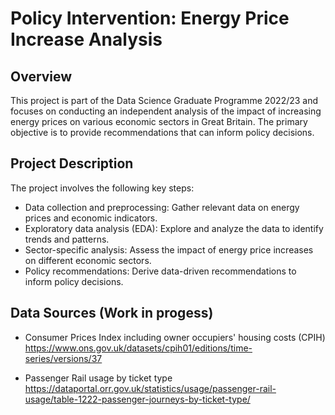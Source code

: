 # Policy Intervention: Energy Price Increase Analysis

## Overview

This project is part of the Data Science Graduate Programme 2022/23 and focuses on conducting an independent analysis of the impact of increasing energy prices on various economic sectors in Great Britain. The primary objective is to provide recommendations that can inform policy decisions.

## Project Description

The project involves the following key steps:

- Data collection and preprocessing: Gather relevant data on energy prices and economic indicators.
- Exploratory data analysis (EDA): Explore and analyze the data to identify trends and patterns.
- Sector-specific analysis: Assess the impact of energy price increases on different economic sectors.
- Policy recommendations: Derive data-driven recommendations to inform policy decisions.

## Data Sources (Work in progess)

- Consumer Prices Index including owner occupiers' housing costs (CPIH)
    <https://www.ons.gov.uk/datasets/cpih01/editions/time-series/versions/37>

- Passenger Rail usage by ticket type
    <https://dataportal.orr.gov.uk/statistics/usage/passenger-rail-usage/table-1222-passenger-journeys-by-ticket-type/>
